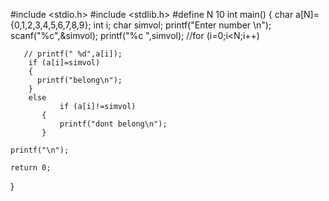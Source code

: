 #include <stdio.h>
#include <stdlib.h>
#define N 10
int main()
{
    char a[N]={0,1,2,3,4,5,6,7,8,9};
    int i;
    char simvol;
    printf("Enter number \n");
    scanf("%c",&simvol);
    printf("%c ",simvol);
    //for (i=0;i<N;i++)
    
       // printf(" %d",a[i]);
        if (a[i]=simvol)
        {
          printf("belong\n");
        }
        else
               if (a[i]!=simvol)
           {
               printf("dont belong\n");
           }
    
    printf("\n");
    
    return 0;
}
